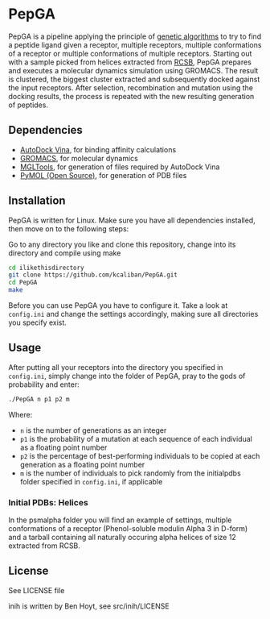 # PepGA

PepGA is a pipeline applying the principle of [genetic algorithms](https://en.wikipedia.org/wiki/Genetic_algorithm)
to try to find a peptide ligand given a receptor, multiple receptors,
multiple conformations of a receptor or multiple conformations of multiple receptors.
Starting out with a sample
picked from helices extracted from [RCSB](https://www.rcsb.org/),
PepGA prepares and executes a molecular dynamics simulation using GROMACS.
The result is clustered, the biggest cluster extracted and subsequently
docked against the input receptors. After selection, recombination and
mutation using the docking results, the process is repeated with the new
resulting generation of peptides.

## Dependencies

* [AutoDock Vina](http://vina.scripps.edu/), for binding affinity calculations
* [GROMACS](http://www.gromacs.org/), for molecular dynamics
* [MGLTools](http://mgltools.scripps.edu/), for generation of files required by AutoDock Vina
* [PyMOL (Open Source)](https://sourceforge.net/projects/pymol/), for generation of PDB files

## Installation

PepGA is written for Linux. Make sure you have all dependencies installed, then
move on to the following steps:

Go to any directory you like and clone this repository, change into its directory
and compile using make
```bash
cd ilikethisdirectory
git clone https://github.com/kcaliban/PepGA.git
cd PepGA
make
```

Before you can use PepGA you have to configure it. Take a look at `config.ini`
and change the settings accordingly, making sure all directories you
specify exist.

## Usage

After putting all your receptors into the directory you specified in
`config.ini`, simply change into the folder of PepGA, pray to the gods
of probability and enter:
```bash
./PepGA n p1 p2 m
```
Where:
* `n` is the number of generations as an integer
* `p1` is the probability of a mutation at each sequence of each individual as a floating point number
* `p2` is the percentage of best-performing individuals to be copied at each generation as a floating point number
* `m` is the number of individuals to pick randomly from the initialpdbs folder specified in `config.ini`, if applicable

### Initial PDBs: Helices

In the psmalpha folder you will find an example of settings, multiple conformations
of a receptor (Phenol-soluble modulin Alpha 3 in D-form) and a tarball containing
all naturally occuring alpha helices of size 12 extracted from RCSB.

## License

See LICENSE file

inih is written by Ben Hoyt, see src/inih/LICENSE
